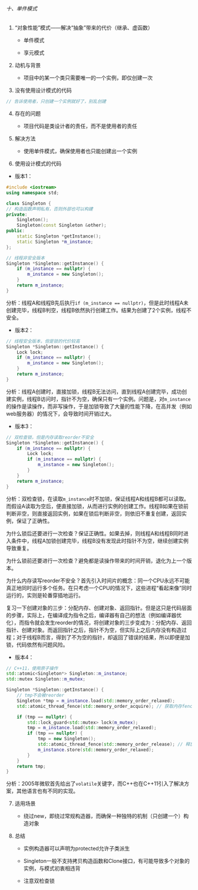 ###### 十、单件模式

1. “对象性能”模式——解决“抽象”带来的代价（继承、虚函数）
   
   - 单件模式
   
   - 享元模式

2. 动机与背景
   
   - 项目中的某一个类只需要唯一的一个实例，即仅创建一次

3. 没有使用设计模式的代码

```cpp
// 告诉使用者，只创建一个实例就好了，别乱创建

```

4. 存在的问题
   
   - 项目代码是类设计者的责任，而不是使用者的责任

5. 解决方法
   
   - 使用单件模式，确保使用者也只能创建出一个实例

6. 使用设计模式的代码

- 版本1：

```cpp
#include <iostream>
using namespace std;

class Singleton {
// 构造函数声明私有，否则外部也可以构建
private:
    Singleton();
    Singleton(const Singleton &other);
public:
    static Singleton *getInstance();
    static Singleton *m_instance;
};

// 线程非安全版本
Singleton *Singleton::getInstance() {
    if (m_instance == nullptr) {
        m_instance = new Singleton();
    }
    return m_instance;
}
```

分析：线程A和线程B先后执行`if (m_instance == nullptr)`，但是此时线程A未创建完毕，线程B判空，线程B依然执行创建工作。结果为创建了2个实例，线程不安全。

- 版本2：

```cpp
// 线程安全版本，但是锁的代价较高
Singleton *Singleton::getInstance() {
    Lock lock;
    if (m_instance == nullptr) {
        m_instance = new Singleton();
    }
    return m_instance;
}
```

分析：线程A创建时，直接加锁，线程B无法访问，直到线程A创建完毕，成功创建实例，线程B访问时，指针不为空，确保只有一个实例。问题是，对`m_instance`的操作是读操作，而非写操作，于是加锁导致了大量的性能下降，在高并发（例如web服务器）的情况下，会导致时间开销过大。

- 版本3：

```cpp
// 双检查锁，但是内存读取reorder不安全
Singleton *Singleton::getInstance() {
    if (m_instance == nullptr) {
        Lock lock;
        if (m_instance == nullptr) {
            m_instance = new Singleton();
        }
    }
    return m_instance;
}
```

分析：双检查锁，在读取`m_instance`时不加锁，保证线程A和线程B都可以读取。而假设A读取为空后，便直接加锁，从而进行实例的创建工作。线程B如果在锁前判断非空，则直接返回实例，如果在锁后判断非空，则依旧不重复创建，返回实例，保证了正确性。

为什么锁后还要进行一次检查？保证正确性。如果去掉，则线程A和线程B同时进入条件中，线程A加锁创建完毕，线程B没有发现此时指针不为空，继续创建实例导致重复。

为什么锁前还要进行一次检查？避免都是读操作带来的时间开销，退化为上一个版本。

为什么内存读写reorder不安全？首先引入时间片的概念：同一个CPU永远不可能真正地同时运行多个任务。在只考虑一个CPU的情况下，这些进程“看起来像”同时运行的，实则是轮番穿插地运行。

复习一下创建对象的三步：分配内存、创建对象、返回指针。但是这只是代码层面的步骤，实际上，在编译成为指令之后，编译器有自己的想法（例如编译器优化），而指令就会发生reorder的情况，将创建对象的三步变成为：分配内存、返回指针、创建对象。而返回指针之后，指针不为空，但实际上之后内存没有构造过程；对于线程B而言，得到了不为空的指针，却返回了错误的结果，所以即便是加锁，代码依然有问题风险。

- 版本4：

```cpp
// C++11，使用原子操作
std::atomic<Singleton*> Singleton::m_instance;
std::mutex Singleton::m_mutex;

Singleton *Singleton::getInstance() {
    // tmp不会被reorder
    Singleton *tmp = m_instance.load(std::memory_order_relaxed);
    std::atomic_thread_fence(std::memory_order_acquire); // 获取内存fence

    if (tmp == nullptr) {
        std::lock_guard<std::mutex> lock(m_mutex);
        tmp = m_instance.load(std::memory_order_relaxed);
        if (tmp == nullptr) {
            tmp = new Singleton();
            std::atomic_thread_fence(std::memory_order_release); // 释放内存fence
            m_instance.store(std::memory_order_relaxed);
        }
    }
    return tmp;
}
```

分析：2005年微软首先给出了`volatile`关键字，而C++也在C++11引入了解决方案，其他语言也有不同的实现。

7. 适用场景
   
   - 绕过new，即绕过常规构造器，而确保一种独特的机制（只创建一个）构造对象

8. 总结
   
   - 实例构造器可以声明为protected允许子类派生

   - Singleton一般不支持拷贝构造函数和Clone接口，有可能导致多个对象的实例，与模式初衷相违背
   
   - 注意双检查锁
